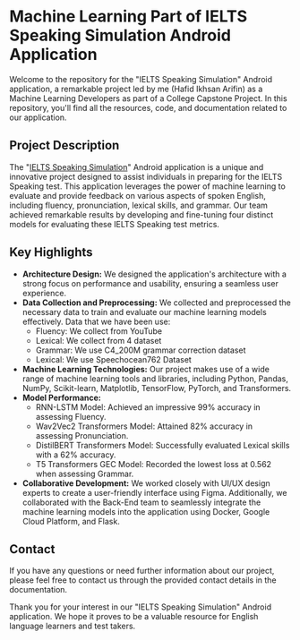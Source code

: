 # Machine Learning Part of IELTS Speaking Simulation Android Application

Welcome to the repository for the "IELTS Speaking Simulation" Android application, a remarkable project led by me (Hafid Ikhsan Arifin) as a Machine Learning Developers as part of a College Capstone Project. In this repository, you'll find all the resources, code, and documentation related to our application.

## Project Description
The "[IELTS Speaking Simulation](https://play.google.com/store/apps/details?id=com.ianindratama.ieltsspeakingsimulation&hl=en_US)" Android application is a unique and innovative project designed to assist individuals in preparing for the IELTS Speaking test. This application leverages the power of machine learning to evaluate and provide feedback on various aspects of spoken English, including fluency, pronunciation, lexical skills, and grammar. Our team achieved remarkable results by developing and fine-tuning four distinct models for evaluating these IELTS Speaking test metrics.

## Key Highlights
- **Architecture Design:** We designed the application's architecture with a strong focus on performance and usability, ensuring a seamless user experience.
- **Data Collection and Preprocessing:** We collected and preprocessed the necessary data to train and evaluate our machine learning models effectively. Data that we have been use:
  - Fluency: We collect from YouTube
  - Lexical: We collect from 4 dataset
  - Grammar: We use C4_200M grammar correction dataset
  - Lexical: We use Speechocean762 Dataset
- **Machine Learning Technologies:** Our project makes use of a wide range of machine learning tools and libraries, including Python, Pandas, NumPy, Scikit-learn, Matplotlib, TensorFlow, PyTorch, and Transformers.
- **Model Performance:**
  - RNN-LSTM Model: Achieved an impressive 99% accuracy in assessing Fluency.
  - Wav2Vec2 Transformers Model: Attained 82% accuracy in assessing Pronunciation.
  - DistilBERT Transformers Model: Successfully evaluated Lexical skills with a 62% accuracy.
  - T5 Transformers GEC Model: Recorded the lowest loss at 0.562 when assessing Grammar.
- **Collaborative Development:** We worked closely with UI/UX design experts to create a user-friendly interface using Figma. Additionally, we collaborated with the Back-End team to seamlessly integrate the machine learning models into the application using Docker, Google Cloud Platform, and Flask.

## Contact
If you have any questions or need further information about our project, please feel free to contact us through the provided contact details in the documentation.

Thank you for your interest in our "IELTS Speaking Simulation" Android application. We hope it proves to be a valuable resource for English language learners and test takers.
